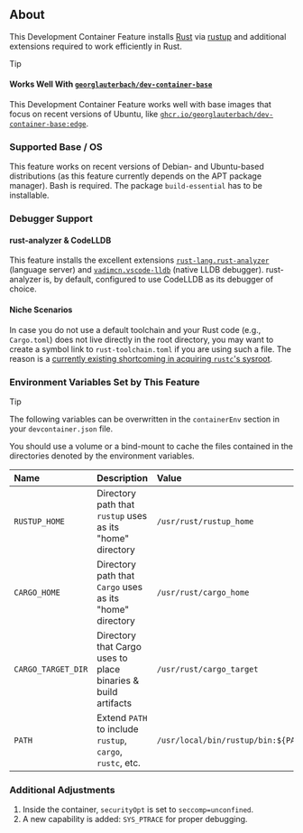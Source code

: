 
## About

This Development Container Feature installs [Rust](https://www.rust-lang.org/) via [rustup](https://www.rust-lang.org/tools/install) and additional extensions required to work efficiently in Rust.

> [!TIP]
>
> #### Works Well With [`georglauterbach/dev-container-base`](https://github.com/georglauterbach/dev-container-base)
>
> This Development Container Feature works well with base images that focus on recent versions of Ubuntu, like [`ghcr.io/georglauterbach/dev-container-base:edge`](https://github.com/georglauterbach/dev-container-base/pkgs/container/dev-container-base).

### Supported Base / OS

This feature works on recent versions of Debian- and Ubuntu-based distributions (as this feature currently depends on the APT package manager). Bash is required. The package `build-essential` has to be installable.

### Debugger Support

#### rust-analyzer & CodeLLDB

This feature installs the excellent extensions [`rust-lang.rust-analyzer`](https://marketplace.visualstudio.com/items?itemName=rust-lang.rust-analyzer) (language server) and [`vadimcn.vscode-lldb`](https://marketplace.visualstudio.com/items?itemName=vadimcn.vscode-lldb) (native LLDB debugger). rust-analyzer is, by default, configured to use CodeLLDB as its debugger of choice.

#### Niche Scenarios

In case you do not use a default toolchain and your Rust code (e.g., `Cargo.toml`) does not live directly in the root directory, you may want to create a symbol link to `rust-toolchain.toml` if you are using such a file. The reason is a [currently existing shortcoming in acquiring `rustc`'s sysroot](https://github.com/vadimcn/codelldb/issues/1156).

### Environment Variables Set by This Feature

> [!TIP]
>
> The following variables can be overwritten in the `containerEnv` section in your `devcontainer.json` file.
>
> You should use a volume or a bind-mount to cache the files contained in the directories denoted by the environment variables.

| Name                    | Description                                                   | Value                               |
| :---------------------- | :------------------------------------------------------------ | :---------------------------------- |
| `RUSTUP_HOME`           | Directory path that `rustup` uses as its "home" directory     | `/usr/rust/rustup_home`             |
| `CARGO_HOME`            | Directory path that `Cargo` uses as its "home" directory      | `/usr/rust/cargo_home`              |
| `CARGO_TARGET_DIR`      | Directory that Cargo uses to place binaries & build artifacts | `/usr/rust/cargo_target`            |
| `PATH`                  | Extend `PATH` to include `rustup`, `cargo`, `rustc`, etc.     | `/usr/local/bin/rustup/bin:${PATH}` |

### Additional Adjustments

1. Inside the container, `securityOpt` is set to `seccomp=unconfined`.
2. A new capability is added: `SYS_PTRACE` for proper debugging.
